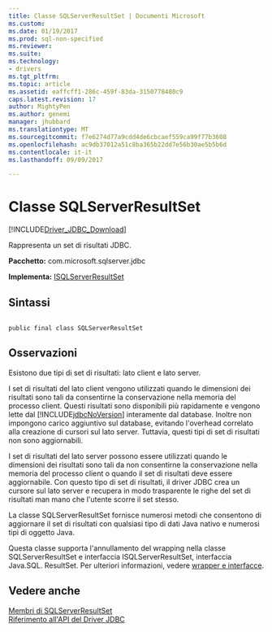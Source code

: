 ```yaml
---
title: Classe SQLServerResultSet | Documenti Microsoft
ms.custom: 
ms.date: 01/19/2017
ms.prod: sql-non-specified
ms.reviewer: 
ms.suite: 
ms.technology:
- drivers
ms.tgt_pltfrm: 
ms.topic: article
ms.assetid: eaffcff1-286c-459f-83da-3150778480c9
caps.latest.revision: 17
author: MightyPen
ms.author: genemi
manager: jhubbard
ms.translationtype: MT
ms.sourcegitcommit: f7e6274d77a9cdd4de6cbcaef559ca99f77b3608
ms.openlocfilehash: ac9db37012a51c8ba365b22dd7e56b30ae5b5b6d
ms.contentlocale: it-it
ms.lasthandoff: 09/09/2017

---
```

# <a name="sqlserverresultset-class"></a>Classe SQLServerResultSet
[!INCLUDE[Driver_JDBC_Download](../../../includes/driver_jdbc_download.md)]

  Rappresenta un set di risultati JDBC.  
  
 **Pacchetto:** com.microsoft.sqlserver.jdbc  
  
 **Implementa:** [ISQLServerResultSet](../../../connect/jdbc/reference/isqlserverresultset-interface.md)  
  
## <a name="syntax"></a>Sintassi  
  
```  
  
public final class SQLServerResultSet  
```  
  
## <a name="remarks"></a>Osservazioni  
 Esistono due tipi di set di risultati: lato client e lato server.  
  
 I set di risultati del lato client vengono utilizzati quando le dimensioni dei risultati sono tali da consentirne la conservazione nella memoria del processo client. Questi risultati sono disponibili più rapidamente e vengono lette dal [!INCLUDE[jdbcNoVersion](../../../includes/jdbcnoversion_md.md)] interamente dal database. Inoltre non impongono carico aggiuntivo sul database, evitando l'overhead correlato alla creazione di cursori sul lato server. Tuttavia, questi tipi di set di risultati non sono aggiornabili.  
  
 I set di risultati del lato server possono essere utilizzati quando le dimensioni dei risultati sono tali da non consentirne la conservazione nella memoria del processo client o quando il set di risultati deve essere aggiornabile. Con questo tipo di set di risultati, il driver JDBC crea un cursore sul lato server e recupera in modo trasparente le righe del set di risultati man mano che l'utente scorre il set stesso.  
  
 La classe SQLServerResultSet fornisce numerosi metodi che consentono di aggiornare il set di risultati con qualsiasi tipo di dati Java nativo e numerosi tipi di oggetto Java.  
  
 Questa classe supporta l'annullamento del wrapping nella classe SQLServerResultSet e interfaccia ISQLServerResultSet, interfaccia Java.SQL. ResultSet. Per ulteriori informazioni, vedere [wrapper e interfacce](../../../connect/jdbc/wrappers-and-interfaces.md).  
  
## <a name="see-also"></a>Vedere anche  
 [Membri di SQLServerResultSet](../../../connect/jdbc/reference/sqlserverresultset-members.md)   
 [Riferimento all'API del Driver JDBC](../../../connect/jdbc/reference/jdbc-driver-api-reference.md)  
  
  
